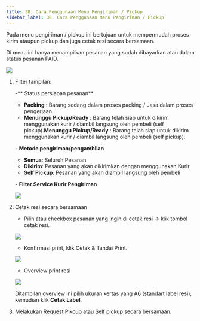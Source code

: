 ```yaml
---
title: 38. Cara Penggunaan Menu Pengiriman / Pickup
sidebar_label: 38. Cara Penggunaan Menu Pengiriman / Pickup
---
```

P﻿ada menu pengiriman / pickup ini bertujuan untuk mempermudah proses kirim ataupun pickup dan juga cetak resi secara bersamaan.

D﻿i menu ini hanya menampilkan pesanan yang sudah dibayarkan atau dalam status pesanan PAID.

![](/img/38.-tampilan-menu-pengiriman-atau-pickup.png)

1. F﻿ilter tampilan:

   \-﻿** Status persiapan pesanan** 

   * **P﻿acking** : Barang sedang dalam proses packing / Jasa dalam proses pengerjaan.
   * **M﻿enunggu Pickup/Ready** : Barang telah siap untuk dikirim menggunakan kurir / diambil langsung oleh pembeli (self pickup).**M﻿enunggu Pickup/Ready** : Barang telah siap untuk dikirim menggunakan kurir / diambil langsung oleh pembeli (self pickup).

   \- **M﻿etode pengiriman/pengambilan**

   * **Semua**: Seluruh Pesanan
   * **D﻿ikirim**: Pesanan yang akan dikirimkan dengan menggunakan Kurir
   * **S﻿elf Pickup**: Pesanan yang akan diambil langsung oleh pembeli

   \-﻿ **Filter Service Kurir Pengiriman**

   ![](/img/filter-kurir-di-menu-pengiriman-atau-pickup.png)


2. C﻿etak resi secara bersamaan

   * P﻿ilih atau checkbox pesanan yang ingin di cetak resi -> klik tombol cetak resi.

   ![](/img/cetak-resi-di-menu-pengiriman-atau-pickup.png)

   * K﻿onfirmasi print, klik Cetak & Tandai Print.

   ![](/img/konfirmasi-print.png)

   * O﻿verview print resi

   ![](/img/overview-print-resi.png)

   D﻿itampilan overview ini pilih ukuran kertas yang A6 (standart label resi), kemudian klik **Cetak Label**.


3. M﻿elakukan Request Pikcup atau Self pickup secara bersamaan.